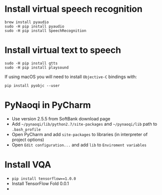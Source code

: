# Install virtual speech recognition

```shell
brew install pyaudio
sudo -H pip install pyaudio
sudo -H pip install SpeechRecognition
```

# Install virtual text to speech

```shell
sudo -H pip install gtts
sudo -H pip install playsound
```

If using macOS you will need to install `Objective-C` bindings with:

```shell
pip install pyobjc --user
```

# PyNaoqi in PyCharm
- Use version 2.5.5 from SoftBank download page
- Add `~/pynaoqi/lib/python2.7/site-packages` and `~/pynaoqi/lib` path to `.bash_profile`
- Open PyCharm and add `site-packages` to libraries (in interpreter of project options)
- Open `Edit configuration...` and add `lib` to `Enviroment variables`


# Install VQA
- `pip install tensorflow==1.0.0`
- Install TensorFlow Fold 0.0.1
- 
